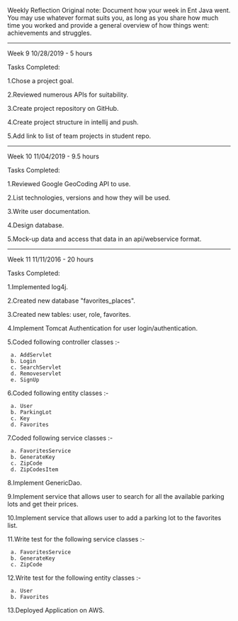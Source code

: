 
Weekly Reflection
Original note: Document how your week in Ent Java went. You may use whatever format suits you, as long as you share how much time you worked and provide a general overview of how things went: achievements and struggles.

***********************************************************

Week 9
10/28/2019 - 5 hours

Tasks Completed:


1.Chose a project goal.

2.Reviewed numerous APIs for suitability.

3.Create project repository on GitHub.

4.Create project structure in intellij and push.

5.Add link to list of team projects in student repo.

***********************************************************

Week 10
11/04/2019 - 9.5 hours

Tasks Completed:


1.Reviewed Google GeoCoding API to use.

2.List technologies, versions and how they will be used.

3.Write user documentation.

4.Design database.

5.Mock-up data and access that data in an api/webservice format.

***********************************************************

Week 11
11/11/2016 - 20 hours

Tasks Completed:


1.Implemented log4j.

2.Created new database "favorites_places".

3.Created new tables: user, role, favorites.

4.Implement Tomcat Authentication for user login/authentication.

5.Coded following controller classes :-

     a. AddServlet
     b. Login
     c. SearchServlet
     d. Removeservlet
     e. SignUp
     
6.Coded following entity classes :-

     a. User
     b. ParkingLot
     c. Key
     d. Favorites
     
7.Coded following service classes :-

     a. FavoritesService
     b. GenerateKey
     c. ZipCode
     d. ZipCodesItem
     
8.Implement GenericDao.

9.Implement service that allows user to search for all the available parking lots and get their prices.

10.Implement service that allows user to add a parking lot to the favorites list.

11.Write test for the following service classes :-

     a. FavoritesService
     b. GenerateKey
     c. ZipCode

12.Write test for the following entity classes :-

     a. User
     b. Favorites

13.Deployed Application on AWS.

